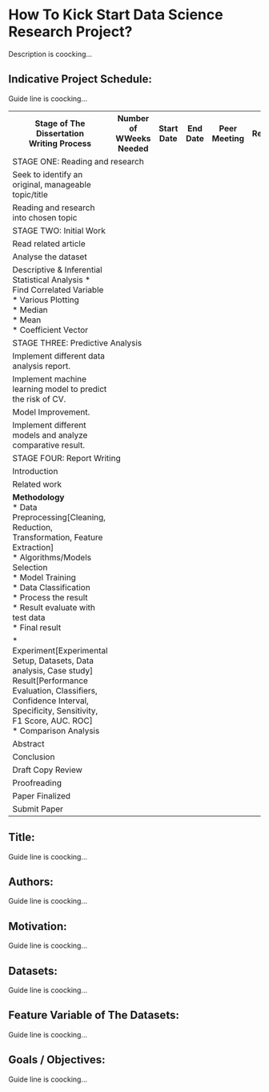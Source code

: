 # How To Kick Start Data Science Research Project?
Description is coocking...

## Indicative Project Schedule:
Guide line is coocking...

<table>
  <tbody>
    <tr>
      <th>Stage of The Dissertation <br/>Writing Process</th>
      <th>Number of WWeeks Needed</th>
      <th>Start Date</th>
      <th>End Date</th>
      <th>Peer Meeting</th>
      <th>Remarks</th>
      <th>Status</th>
    </tr>
    <tr>
      <td colspan='7'>STAGE ONE: Reading and research</td>
    </tr>
    <tr>
      <td>Seek to identify an original, manageable topic/title</td>
      <td></td>
      <td></td>
      <td></td>
      <td></td>
      <td></td>
      <td></td>
    </tr>
    <tr>
      <td>Reading and research into chosen topic</td>
      <td></td>
      <td></td>
      <td></td>
      <td></td>
      <td></td>
      <td></td>
    </tr>
    <tr>
      <td colspan='7'>STAGE TWO: Initial Work</td>
    </tr>
    <tr>
      <td>Read related article</td>
      <td></td>
      <td></td>
      <td></td>
      <td></td>
      <td></td>
      <td></td>
    </tr>
    <tr>
      <td>Analyse the dataset</td>
      <td></td>
      <td></td>
      <td></td>
      <td></td>
      <td></td>
      <td></td>
    </tr>
    <tr>
      <td>Descriptive & Inferential Statistical Analysis
          * Find Correlated Variable<br/>
          * Various Plotting<br/>
          * Median<br/>
          * Mean<br/>
          * Coefficient Vector
        </td>
      <td></td>
      <td></td>
      <td></td>
      <td></td>
      <td></td>
      <td></td>
    </tr>
    <tr>
      <td colspan='7'>STAGE THREE: Predictive Analysis</td>
    </tr>
    <tr>
      <td>Implement different data analysis report.</td>
      <td></td>
      <td></td>
      <td></td>
      <td></td>
      <td></td>
      <td></td>
    </tr>
    <tr>
      <td>Implement machine learning model to predict the risk of CV.</td>
      <td></td>
      <td></td>
      <td></td>
      <td></td>
      <td></td>
      <td></td>
    </tr>
    <tr>
      <td>Model Improvement.</td>
      <td></td>
      <td></td>
      <td></td>
      <td></td>
      <td></td>
      <td></td>
    </tr>
    <tr>
      <td>Implement different models and analyze comparative result.</td>
      <td></td>
      <td></td>
      <td></td>
      <td></td>
      <td></td>
      <td></td>
    </tr>
    <tr>
      <td colspan='7'>STAGE FOUR: Report Writing</td>
    </tr>
    <tr>
      <td>Introduction</td>
      <td></td>
      <td></td>
      <td></td>
      <td></td>
      <td></td>
      <td></td>
    </tr>
    <tr>
      <td>Related work</td>
      <td></td>
      <td></td>
      <td></td>
      <td></td>
      <td></td>
      <td></td>
    </tr>
    <tr>
      <td><b>Methodology</b><br/>
		* Data Preprocessing[Cleaning, Reduction, Transformation, Feature Extraction]<br/>
		* Algorithms/Models Selection<br/>
		* Model Training<br/>
		* Data Classification<br/>
		* Process the result<br/>
		* Result evaluate with test data<br/>
		* Final result</td>
      <td></td>
      <td></td>
      <td></td>
      <td></td>
      <td></td>
      <td></td>
    </tr>
    <tr>
      <td>* Experiment[Experimental Setup, Datasets, Data analysis, Case study]<br/>
          Result[Performance Evaluation, Classifiers, Confidence Interval, Specificity, Sensitivity, F1 Score, AUC. ROC]<br/>
          * Comparison Analysis</td>
      <td></td>
      <td></td>
      <td></td>
      <td></td>
      <td></td>
      <td></td>
    </tr>
    <tr>
      <td>Abstract</td>
      <td></td>
      <td></td>
      <td></td>
      <td></td>
      <td></td>
      <td></td>
    </tr>
    <tr>
      <td>Conclusion</td>
      <td></td>
      <td></td>
      <td></td>
      <td></td>
      <td></td>
      <td></td>
    </tr>
    <tr>
      <td>Draft Copy Review</td>
      <td></td>
      <td></td>
      <td></td>
      <td></td>
      <td></td>
      <td></td>
    </tr>
    <tr>
      <td>Proofreading</td>
      <td></td>
      <td></td>
      <td></td>
      <td></td>
      <td></td>
      <td></td>
    </tr>
    <tr>
      <td>Paper Finalized</td>
      <td></td>
      <td></td>
      <td></td>
      <td></td>
      <td></td>
      <td></td>
    </tr>
    <tr>
      <td>Submit Paper</td>
      <td></td>
      <td></td>
      <td></td>
      <td></td>
      <td></td>
      <td></td>
    </tr>
  </tbody>
</table>

## Title:
Guide line is coocking...


## Authors: 
Guide line is coocking...


## Motivation:
Guide line is coocking...


## Datasets:
Guide line is coocking...


## Feature Variable of The Datasets:
Guide line is coocking...


## Goals / Objectives:
Guide line is coocking...
